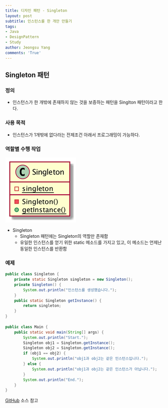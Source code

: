 ```yaml
---
title: 디자인 패턴 - Singleton
layout: post
subtitle: 인스턴스를 한 개만 만들기
tags:
- Java
- DesignPattern
- Study
author: Jeongsu Yang
comments: 'True'
---
```


## Singleton 패턴

### 정의

* 인스턴스가 한 개밖에 존재하지 않는 것을 보증하는 패턴을 Singlton 패턴이라고 한다.

### 사용 목적

* 인스턴스가 1개밖에 없다라는 전제조건 아래서 프로그래밍이 가능하다.

### 역할별 수행 작업

![Singleton](/assets/post/designpattern/Singleton.png)

* Singleton
  * Singleton 패턴에는 Singleton의 역할만 존재함
  * 유일한 인스턴스를 얻기 위한 static 메소드를 가지고 있고, 이 메소드는 언제난 동일한 인스턴스를 반환함

### 예제

```java
public class Singleton {
    private static Singleton singleton = new Singleton();
    private Singleton() {
        System.out.println("인스턴스를 생성했습니다.");
    }
    public static Singleton getInstance() {
        return singleton;
    }
}

public class Main {
    public static void main(String[] args) {
        System.out.println("Start.");
        Singleton obj1 = Singleton.getInstance();
        Singleton obj2 = Singleton.getInstance();
        if (obj1 == obj2) {
            System.out.println("obj1과 obj2는 같은 인스턴스입니다.");
        } else {
            System.out.println("obj1과 obj2는 같은 인스턴스가 아닙니다.");
        }
        System.out.println("End.");
    }
}
```

[GitHub](https://github.com/jsyang-dev/study-designpattern/tree/master/src/me/study/pattern/singleton/example) 소스 참고
